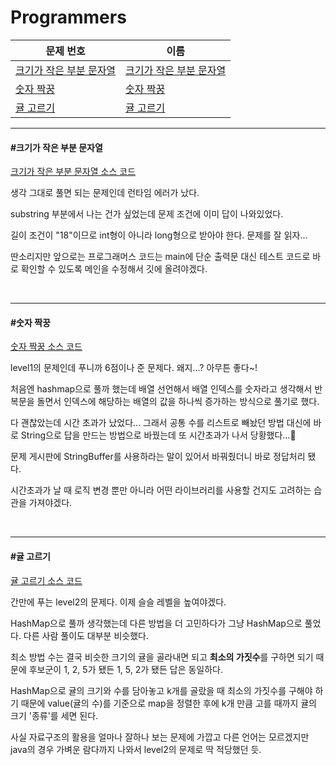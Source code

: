 # Programmers

| 문제 번호                                                                             | 이름                              |
| --------------------------------------------------------------------------------- | ------------------------------- |
| [크기가 작은 부분 문자열](https://school.programmers.co.kr/learn/courses/30/lessons/147355) | [크기가 작은 부분 문자열](#크기가-작은-부분-문자열) |
| [숫자 짝꿍](https://school.programmers.co.kr/learn/courses/30/lessons/131128)         | [숫자 짝꿍](#숫자-짝꿍)                 |
| [귤 고르기](https://school.programmers.co.kr/learn/courses/30/lessons/138476)         | [귤 고르기](#귤-고르기)                 |

---

#### #크기가 작은 부분 문자열

[크기가 작은 부분 문자열 소스 코드](https://github.com/hjyeon-n/Algorithm_study/blob/master/Programmers/2023.01/%ED%81%AC%EA%B8%B0%EA%B0%80%20%EC%9E%91%EC%9D%80%20%EB%B6%80%EB%B6%84%20%EB%AC%B8%EC%9E%90%EC%97%B4.java)

생각 그대로 풀면 되는 문제인데 런타임 에러가 났다.

substring 부분에서 나는 건가 싶었는데 문제 조건에 이미 답이 나와있었다.

길이 조건이 "18"이므로 int형이 아니라 long형으로 받아야 한다. 문제를 잘 읽자...

딴소리지만 앞으로는 프로그래머스 코드는 main에 단순 출력문 대신 테스트 코드로 바로 확인할 수 있도록 메인을 수정해서 깃에 올려야겠다.

<br>

---

#### #숫자 짝꿍

[숫자 짝꿍 소스 코드](https://github.com/hjyeon-n/Algorithm_study/blob/master/Programmers/2023.01/%EC%88%AB%EC%9E%90%20%EC%A7%9D%EA%BF%8D.java)

level1의 문제인데 푸니까 6점이나 준 문제다. 왜지...? 아무튼 좋다~!

처음엔 hashmap으로 풀까 했는데 배열 선언해서 배열 인덱스를 숫자라고 생각해서 반복문을 돌면서 인덱스에 해당하는 배열의 값을 하나씩 증가하는 방식으로 풀기로 했다.

다 괜찮았는데 시간 초과가 났었다... 그래서 공통 수를 리스트로 빼놨던 방법 대신에 바로 String으로 답을 만드는 방법으로 바꿨는데 또 시간초과가 나서 당황했다...🤔 

문제 게시판에 StringBuffer를 사용하라는 말이 있어서 바꿔줬더니 바로 정답처리 됐다.

시간초과가 날 때 로직 변경 뿐만 아니라 어떤 라이브러리를 사용할 건지도 고려하는 습관을 가져야겠다.

<br>

---

#### #귤 고르기

[귤 고르기 소스 코드](https://github.com/hjyeon-n/Algorithm_study/blob/master/Programmers/2023.01/%EA%B7%A4%20%EA%B3%A0%EB%A5%B4%EA%B8%B0.java)

간만에 푸는 level2의 문제다. 이제 슬슬 레벨을 높여야겠다.

HashMap으로 풀까 생각했는데 다른 방법을 더 고민하다가 그냥 HashMap으로 풀었다. 다른 사람 풀이도 대부분 비슷했다.

최소 방법 수는 결국 비슷한 크기의 귤을 골라내면 되고 **최소의 가짓수**를 구하면 되기 때문에 후보군이 1, 2, 5가 됐든 1, 5, 2가 됐든 답은 동일하다.

HashMap으로 귤의 크기와 수를 담아놓고 k개를 골랐을 때 최소의 가짓수를 구해야 하기 때문에 value(귤의 수)를 기준으로 map을 정렬한 후에 k개 만큼 고를 때까지 귤의 크기 '종류'를 세면 된다.

사실 자료구조의 활용을 얼마나 잘하나 보는 문제에 가깝고 다른 언어는 모르겠지만 java의 경우 가벼운 람다까지 나와서 level2의 문제로 딱 적당했던 듯.
